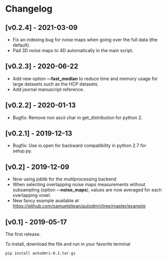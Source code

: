# Changelog

## [v0.2.4] - 2021-03-09

- Fix an indexing bug for noise maps when going over the full data (the default).
- Pad 3D noise maps to 4D automatically in the main script.

## [v0.2.3] - 2020-06-22

- Add new option **--fast_median** to reduce time and memory usage for large datasets such as the HCP datasets.
- Add journal manuscript reference.

## [v0.2.2] - 2020-01-13

- Bugfix: Remove non ascii char in get_distribution for python 2.

## [v0.2.1] - 2019-12-13

- Bugfix: Use io.open for backward compatibility in python 2.7 for setup.py.

## [v0.2] - 2019-12-09

- Now using joblib for the multiprocessing backend
- When selecting overlapping noise maps measurements without subsampling (option **--noise_maps**), values are now averaged for each overlapping voxel.
- New fancy example available at https://github.com/samuelstjean/autodmri/tree/master/example


## [v0.1] - 2019-05-17

The first release.

To install, download the file and run in your favorite terminal

~~~bash
pip install autodmri-0.1.tar.gz
~~~
